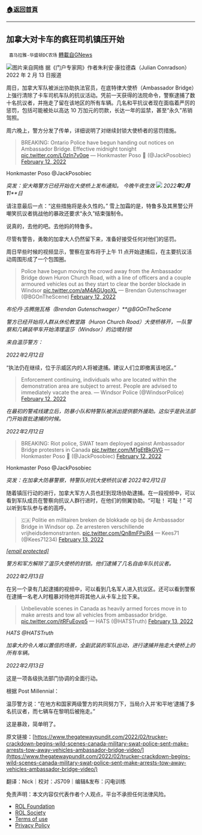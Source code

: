 ###  [:house:返回首頁](https://github.com/ourhimalayas/txt)
---


## 加拿大对卡车的疯狂司机镇压开始
` 喜马拉雅-华盛顿DC农场` [轉載自GNews](https://gnews.org/zh-hans/2002965/)

![](https://assets.gnews.org/wp-content/uploads/2022/02/图片1-55.png)图片来自网络
据《门户专家网》作者朱利安·康拉德森（Julian Conradson）2022 年 2 月 13 日报道

周日，加拿大军队被派出协助执法官员，在底特律大使桥（Ambassador Bridge）上强行清除了卡车司机车队的抗议活动。凭前一天获得的法院命令，警察逮捕了数十名抗议者，并拖走了留在该地区的所有车辆。几名和平抗议者现在面临着严厉的惩罚，包括可能被处以高达 10 万加元的罚款，长达一年的监禁，甚至“永久”吊销驾照。

周六晚上，警方分发了传单，详细说明了对继续封锁大使桥者的惩罚措施。



> BREAKING: Ontario Police have begun handing out notices on Ambassador Bridge. Effective midnight tonight [pic.twitter.com/L0zIn7v0qe](https://t.co/L0zIn7v0qe)
> — Honkmaster Poso 🎺 (@JackPosobiec) [February 12, 2022](https://twitter.com/JackPosobiec/status/1492309622278995975?ref_src=twsrc%5Etfw)




Honkmaster Poso @JackPosobiec

*突发：安大略警方已经开始在大使桥上发布通知。 今晚午夜生效*
![](https://assets.gnews.org/wp-content/uploads/2022/02/图片2-8.png)
*2022**年**2**月1**1**日*

请注意最后一点：“这些措施将是永久性的。” 雪上加霜的是，特鲁多及其黑警公开嘲笑抗议者挑战他的暴政还要求“永久”结束强制令。

说真的，去他的吧。去他妈的特鲁多。

尽管有警告，勇敢的加拿大人仍然留下来，准备好接受任何对他们的惩罚。

周日早些时候的视频显示，警察在宣布将于上午 11 点开始逮捕后，在主要抗议活动周围形成了一个包围圈。



> Police have begun moving the crowd away from the Ambassador Bridge down Huron Church Road, with a line of officers and a couple armoured vehicles out as they start to clear the border blockade in Windsor [pic.twitter.com/aM4AGUgoXL](https://t.co/aM4AGUgoXL)
> — Brendan Gutenschwager (@BGOnTheScene) [February 12, 2022](https://twitter.com/BGOnTheScene/status/1492555844579377154?ref_src=twsrc%5Etfw)



*布伦丹·古腾施瓦格（Brendan Gutenschwager）**@BGOnTheScene*

*警方已经开始将人群从休伦教堂路（Huron Church Road）大使桥移开，一队警察和几辆装甲车开始清理温莎（Windsor）的边境封锁*

*来自温莎警方：*

*2022年2月12日*

“执法仍在继续，位于示威区内的人将被逮捕。建议人们立即撤离该地区。”



> Enforcement continuing, individuals who are located within the demonstration area are subject to arrest. People are advised to immediately vacate the area.
> — Windsor Police (@WindsorPolice) [February 12, 2022](https://twitter.com/WindsorPolice/status/1492527882551406596?ref_src=twsrc%5Etfw)



*在最初的警戒线建立后，防暴小队和特警队被派出提供额外援助。这似乎是执法部门开始首批逮捕的时候。*

*2022年2月12日*





> BREAKING: Riot police, SWAT team deployed against Ambassador Bridge protesters in Canada [pic.twitter.com/M1gEtBkGVG](https://t.co/M1gEtBkGVG)
> — Honkmaster Poso 🎺 (@JackPosobiec) [February 12, 2022](https://twitter.com/JackPosobiec/status/1492538379367591942?ref_src=twsrc%5Etfw)



Honkmaster Poso @JackPosobiec

*突发：在加拿大防暴警察，特警队对抗大使桥抗议者*
*2022年2月12日*

随着镇压行动的进行，加拿大军方人员也赶到现场协助逮捕。在一段视频中，可以看到军队成员在警察向抗议人群行进时，在他们的侧翼协助。“可耻！ 可耻！” 可以听到车队参与者的高呼。



> 🇨🇦 Politie en militairen breken de blokkade op bij de Ambassador Bridge in Windsor op. Ze arresteren verschillende vrijheidsdemonstranten. [pic.twitter.com/Qn8mFPsIR4](https://t.co/Qn8mFPsIR4)
> — Kees71 (@Kees71234) [February 13, 2022](https://twitter.com/Kees71234/status/1493005173358276608?ref_src=twsrc%5Etfw)



*[\[email protected\]](/cdn-cgi/l/email-protection)*

*警方和军方解除了温莎大使桥的封锁。他们逮捕了几名自由车队抗议者。*

*2022年2月13日*

在另一个录有几起逮捕的视频中，可以看到几名军人进入抗议区。还可以看到警察在逮捕一名老人时粗暴对待他并将其他人从卡车上拉下来。



> Unbelievable scenes in Canada as heavily armed forces move in to make arrests and tow all vehicles from ambassador bridge. [pic.twitter.com/itRFuEovp5](https://t.co/itRFuEovp5)
> — HATS (@HATSTruth) [February 13, 2022](https://twitter.com/HATSTruth/status/1493004515645267968?ref_src=twsrc%5Etfw)



*HATS @HATSTruth*

*加拿大的令人难以置信的场景，全副武装的军队出动，进行逮捕并拖走大使桥上的所有车辆。*

*2022年2月13日*

这是一项各级执法部门协调的全面行动。

根据 Post Millennial：

温莎警方说：“在地方和国家两级警方的共同努力下，当局介入并‘和平地’逮捕了多名抗议者，而七辆车在黎明后被拖走。”

这是暴政，简单明了。



原文链接：[https://www.thegatewaypundit.com/2022/02/trucker-crackdown-begins-wild-scenes-canada-military-swat-police-sent-make-arrests-tow-away-vehicles-ambassador-bridge-video/](https://www.thegatewaypundit.com/2022/02/trucker-crackdown-begins-wild-scenes-canada-military-swat-police-sent-make-arrests-tow-away-vehicles-ambassador-bridge-video/)





翻译：Nick｜校对：JS709｜编辑&发布：闪电训练

 

免责声明：本文内容仅代表作者个人观点，平台不承担任何法律风险。

- [ROL Foundation](https://rolfoundation.org/)
- [ROL Society](https://rolsociety.org/)
- [Terms of use](https://gnews.org/terms-of-use-3/)
- [Privacy Policy](https://gnews.org/privacy-policy/)

